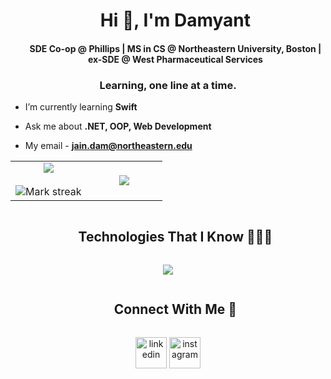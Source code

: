 <div id="user-content-toc">
  <ul align="center">
    <summary><h1 align="center">Hi 👋, I'm Damyant</h1></summary>
    <h4 align="center">SDE Co-op @ Phillips | MS in CS @ Northeastern University, Boston | ex-SDE @ West Pharmaceutical Services</h4>
  </ul>
</div>


<h3 align="center">Learning, one line at a time.</h3>

- I’m currently learning **Swift**

- Ask me about **.NET, OOP, Web Development**

- My email - **jain.dam@northeastern.edu**

<p align="center">
  <!--- stats (start) -->
<table align="center">
<tr border="none">
<td width="50%" align="center">
  
  <img  align="center"  src="https://github-readme-stats.vercel.app/api?username=damyantjain&theme=dark&show_icons=true&count_private=true" />
  <br></br>
  <img  title="🔥 Get streak stats for your profile at git.io/streak-stats" alt="Mark streak" src="https://github-readme-streak-stats.herokuapp.com/?user=damyantjain&theme=dark&hide_border=false" /> 
</td>

<td width="50%" align="center">

  <img  align="center"  src="https://github-readme-stats.anuraghazra1.vercel.app/api/top-langs/?username=damyantjain&theme=dark&hide_border=false&no-bg=true&no-frame=true&langs_count=7"/>
  
  </td>
</tr>
</table>
</p>

<div id="user-content-toc">
  <ul align="center">
    <summary><h2 style="display: inline-block">Technologies That I Know 👨🏻‍💻</h2></summary>
  </ul>
</div>

<p align="center">
  <a href="https://skillicons.dev">
    <img src="https://skillicons.dev/icons?i=cs,java,python,js,ts,react,nodejs,mysql,mongodb,html,css,tailwind,github,spring,postman,redux,vscode,aws,azure,swift&perline=14" />
  </a>
</p>


<div id="user-content-toc">
  <ul align="center">
    <summary><h2 style="display: inline-block">Connect With Me  🤝</h2></summary>
  </ul>
</div>

<!--icons and links-->
<p align="center">
 <a href="https://linkedin.com/in/damyant" target="blank" style="text-decoration: none;"><img align="center" src="https://user-images.githubusercontent.com/88904952/234979284-68c11d7f-1acc-4f0c-ac78-044e1037d7b0.png" alt="linkedin" height="50" width="50" /></a> 
  <a href="https://instagram.com/damyantjain" target="blank" style="text-decoration: none;"><img align="center" src="https://user-images.githubusercontent.com/88904952/234981169-2dd1e58f-4b7e-468c-8213-034ba62156c3.png" alt="instagram" height="50" width="50" /></a>
</p>

